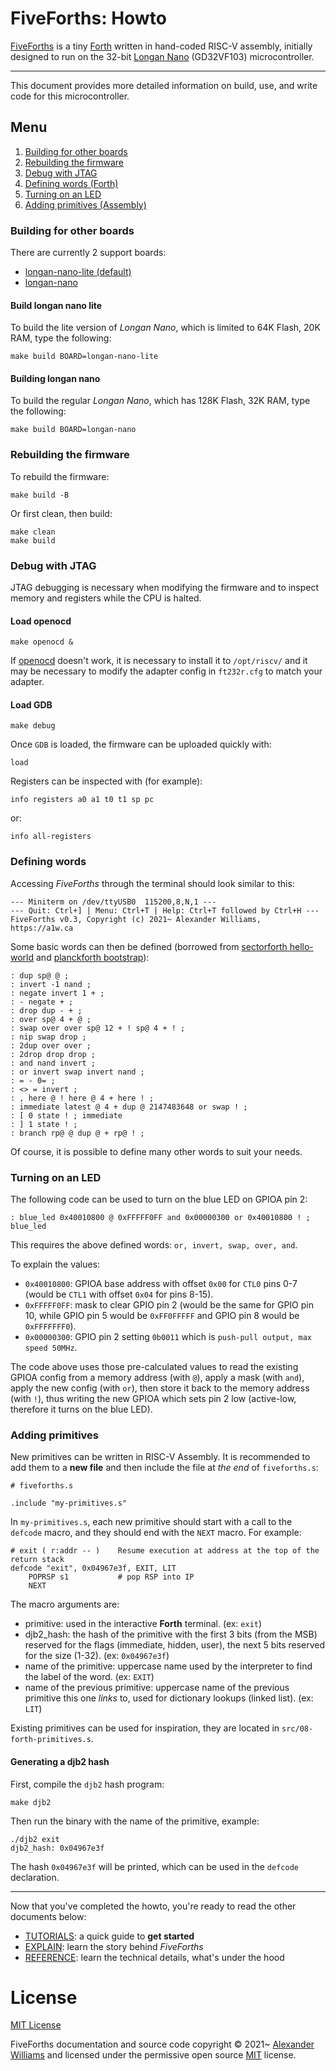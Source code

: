 # FiveForths: Howto

[FiveForths](https://github.com/aw/fiveforths) is a tiny [Forth](https://www.forth.com/starting-forth/) written in hand-coded RISC-V assembly, initially designed to run on the 32-bit [Longan Nano](https://longan.sipeed.com/en/) (GD32VF103) microcontroller.

---

This document provides more detailed information on build, use, and write code for this microcontroller.

## Menu

1. [Building for other boards](#building-for-other-boards)
2. [Rebuilding the firmware](#rebuilding-the-firmware)
3. [Debug with JTAG](#debug-with-jtag)
4. [Defining words (Forth)](#defining-words)
5. [Turning on an LED](#turning-on-an-led)
6. [Adding primitives (Assembly)](#adding-primitives)

### Building for other boards

There are currently 2 support boards:

* [longan-nano-lite (default)](#build-longan-nano-lite)
* [longan-nano](#build-longan-nano)

#### Build longan nano lite

To build the lite version of _Longan Nano_, which is limited to 64K Flash, 20K RAM, type the following:

```
make build BOARD=longan-nano-lite
```

#### Building longan nano

To build the regular _Longan Nano_, which has 128K Flash, 32K RAM, type the following:

```
make build BOARD=longan-nano
```

### Rebuilding the firmware

To rebuild the firmware:

```
make build -B
```

Or first clean, then build:

```
make clean
make build
```

### Debug with JTAG

JTAG debugging is necessary when modifying the firmware and to inspect memory and registers while the CPU is halted.

#### Load openocd

```
make openocd &
```

If [openocd](https://openocd.org/pages/getting-openocd.html) doesn't work, it is necessary to install it to `/opt/riscv/` and it may be necessary to modify the adapter config in `ft232r.cfg` to match your adapter.

#### Load GDB

```
make debug
```

Once `GDB` is loaded, the firmware can be uploaded quickly with:

```
load
```

Registers can be inspected with (for example):

```
info registers a0 a1 t0 t1 sp pc
```

or:

```
info all-registers
```

### Defining words

Accessing _FiveForths_ through the terminal should look similar to this:

```
--- Miniterm on /dev/ttyUSB0  115200,8,N,1 ---
--- Quit: Ctrl+] | Menu: Ctrl+T | Help: Ctrl+T followed by Ctrl+H ---
FiveForths v0.3, Copyright (c) 2021~ Alexander Williams, https://a1w.ca

```

Some basic words can then be defined (borrowed from [sectorforth hello-world](https://github.com/cesarblum/sectorforth/blob/master/examples/01-helloworld.f) and [planckforth bootstrap](https://github.com/nineties/planckforth/blob/main/bootstrap.fs)):

```
: dup sp@ @ ;
: invert -1 nand ;
: negate invert 1 + ;
: - negate + ;
: drop dup - + ;
: over sp@ 4 + @ ;
: swap over over sp@ 12 + ! sp@ 4 + ! ;
: nip swap drop ;
: 2dup over over ;
: 2drop drop drop ;
: and nand invert ;
: or invert swap invert nand ;
: = - 0= ;
: <> = invert ;
: , here @ ! here @ 4 + here ! ;
: immediate latest @ 4 + dup @ 2147483648 or swap ! ;
: [ 0 state ! ; immediate
: ] 1 state ! ;
: branch rp@ @ dup @ + rp@ ! ;
```

Of course, it is possible to define many other words to suit your needs.

### Turning on an LED

The following code can be used to turn on the blue LED on GPIOA pin 2:

```
: blue_led 0x40010800 @ 0xFFFFF0FF and 0x00000300 or 0x40010800 ! ;
blue_led
```

This requires the above defined words: `or, invert, swap, over, and`.

To explain the values:

* `0x40010800`: GPIOA base address with offset `0x00` for `CTL0` pins 0-7 (would be `CTL1` with offset `0x04` for pins 8-15).
* `0xFFFFF0FF`: mask to clear GPIO pin 2 (would be the same for GPIO pin 10, while GPIO pin 5 would be `0xFF0FFFFF` and GPIO pin 8 would be `0xFFFFFFF0`).
* `0x00000300`: GPIO pin 2 setting `0b0011` which is `push-pull output, max speed 50MHz`.

The code above uses those pre-calculated values to read the existing GPIOA config from a memory address (with `@`), apply a mask (with `and`), apply the new config (with `or`), then store it back to the memory address (with `!`), thus writing the new GPIOA which sets pin 2 low (active-low, therefore it turns on the blue LED).

### Adding primitives

New primitives can be written in RISC-V Assembly. It is recommended to add them to a **new file** and then include the file at _the end_ of `fiveforths.s`:

```
# fiveforths.s

.include "my-primitives.s"
```

In `my-primitives.s`, each new primitive should start with a call to the `defcode` macro, and they should end with the `NEXT` macro. For example:

```
# exit ( r:addr -- )    Resume execution at address at the top of the return stack
defcode "exit", 0x04967e3f, EXIT, LIT
    POPRSP s1           # pop RSP into IP
    NEXT
```

The macro arguments are:

* primitive: used in the interactive **Forth** terminal. (ex: `exit`)
* djb2_hash: the hash of the primitive with the first 3 bits (from the MSB) reserved for the flags (immediate, hidden, user), the next 5 bits reserved for the size (1-32). (ex: `0x04967e3f`) 
* name of the primitive: uppercase name used by the interpreter to find the label of the word. (ex: `EXIT`)
* name of the previous primitive: uppercase name of the previous primitive this one _links_ to, used for dictionary lookups (linked list). (ex: `LIT`)

Existing primitives can be used for inspiration, they are located in `src/08-forth-primitives.s`.

#### Generating a djb2 hash

First, compile the `djb2` hash program:

```
make djb2
```

Then run the binary with the name of the primitive, example:

```
./djb2 exit
djb2_hash: 0x04967e3f
```

The hash `0x04967e3f` will be printed, which can be used in the `defcode` declaration.

---

Now that you've completed the howto, you're ready to read the other documents below:

* [TUTORIALS](TUTORIALS.md): a quick guide to **get started**
* [EXPLAIN](EXPLAIN.md): learn the story behind _FiveForths_
* [REFERENCE](REFERENCE.md): learn the technical details, what's under the hood

# License

[MIT License](LICENSE)

FiveForths documentation and source code copyright © 2021~ [Alexander Williams](https://a1w.ca) and licensed under the permissive open source [MIT](https://opensource.org/licenses/MIT) license.
